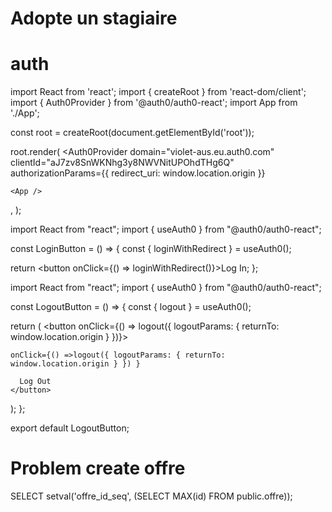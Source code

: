 # Adopte un stagiaire


# auth

<!-- Configure the Auth0Provider component -->
import React from 'react';
import { createRoot } from 'react-dom/client';
import { Auth0Provider } from '@auth0/auth0-react';
import App from './App';

const root = createRoot(document.getElementById('root'));

root.render(
<Auth0Provider
    domain="violet-aus.eu.auth0.com"
    clientId="aJ7zv8SnWKNhg3y8NWVNitUPOhdTHg6Q"
    authorizationParams={{
      redirect_uri: window.location.origin
    }}
  >
    <App />
  </Auth0Provider>,
);

<!-- Add Login to Your Application -->
import React from "react";
import { useAuth0 } from "@auth0/auth0-react";

const LoginButton = () => {
  const { loginWithRedirect } = useAuth0();

  return <button onClick={() => loginWithRedirect()}>Log In</button>;
};

<!-- Add Logout to Your Application -->

import React from "react";
import { useAuth0 } from "@auth0/auth0-react";

const LogoutButton = () => {
  const { logout } = useAuth0();

  return (
    <button onClick={() => logout({ logoutParams: { returnTo: window.location.origin } })}>

    onClick={() =>logout({ logoutParams: { returnTo: window.location.origin } }) }

      Log Out
    </button>
  );
};

export default LogoutButton;

# Problem create offre 
SELECT setval('offre_id_seq', (SELECT MAX(id) FROM public.offre));